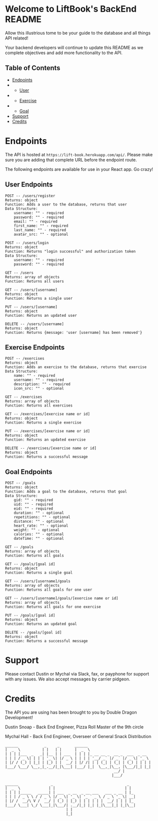 # Welcome to LiftBook's BackEnd README 

Allow this illustrious tome to be your guide to the database and all things
API related!

Your backend developers will continue to update this README as we complete objectives
and add more functionality to the API.

## Table of Contents

- [Endpoints](#Endpoints)
- - [User](#User)
- - [Exercise](#Exercise)
- - [Goal](#Goal)
- [Support](#support)
- [Credits](#credits)

# Endpoints

The API is hosted at `https://lift-book.herokuapp.com/api/`. Please make sure you are adding that complete
URL before the endpoint route.

The following endpoints are available for use in your React app. Go crazy!


## User Endpoints

```
POST -- /users/register 
Returns: object
Function: Adds a user to the database, returns that user
Data Structure:
    username: "" - required
    password: "" - required
    email: "" - required
    first_name: "" - required
    last_name: "" - required
    avatar_src: "" - optional

POST -- /users/login
Returns: object
Function: Returns "login successful" and authorization token
Data Structure:
    username: "" - required
    password: "" - required

GET -- /users
Returns: array of objects
Function: Returns all users

GET -- /users/[username]
Returns: object
Function: Returns a single user

PUT -- /users/[username]
Returns: object
Function: Returns an updated user

DELETE -- /users/[username]
Returns: object
Function: Returns {message: 'user [username] has been removed'}
```


## Exercise Endpoints

```
POST -- /exercises 
Returns: object
Function: Adds an exercise to the database, returns that exercise
Data Structure:
    name: "" - required
    username: "" - required
    description: "" - required
    icon_src: "" - optional

GET -- /exercises
Returns: array of objects
Function: Returns all exercises

GET -- /exercises/[exercise name or id]
Returns: object
Function: Returns a single exercise

PUT -- /exercises/[exercise name or id]
Returns: object
Function: Returns an updated exercise

DELETE -- /exercises/[exercise name or id]
Returns: object
Function: Returns a successful message
```

## Goal Endpoints

```
POST -- /goals
Returns: object
Function: Adds a goal to the database, returns that goal
Data Structure:
    gid: "" - required
    uid: "" - required
    eid: "" - required
    duration: "" - optional
    repetitions: "" - optional
    distance: "" - optional
    heart_rate: "" - optional
    weight: "" - optional
    calories: "" - optional
    dateTime: "" - optional

GET -- /goals
Returns: array of objects
Function: Returns all goals

GET -- /goals/[goal id]
Returns: object
Function: Returns a single goal

GET -- /users/[username]/goals
Returns: array of objects
Function: Returns all goals for one user

GET -- /users/[username]/goals/[exercise name or id]
Returns: array of objects
Function: Returns all goals for one exercise

PUT -- /goals/[goal id]
Returns: object
Function: Returns an updated goal

DELETE -- /goals/[goal id]
Returns: object
Function: Returns a successful message
```

# Support

Please contact Dustin or Mychal via Slack, fax, or payphone for support with any issues. We also
accept messages by carrier pidgeon.


# Credits

The API you are using has been brought to you by Double Dragon Development!
    
Dustin Snoap - Back End Engineer, Pizza Roll Master of the 9th circle

Mychal Hall - Back End Engineer, Overseer of General Snack Distribution

```
______            _     _       ______                             
|  _  \          | |   | |      |  _  \                            
| | | |___  _   _| |__ | | ___  | | | |_ __ __ _  __ _  ___  _ __  
| | | / _ \| | | | '_ \| |/ _ \ | | | | '__/ _` |/ _` |/ _ \| '_ \ 
| |/ / (_) | |_| | |_) | |  __/ | |/ /| | | (_| | (_| | (_) | | | |
|___/ \___/ \__,_|_.__/|_|\___| |___/ |_|  \__,_|\__, |\___/|_| |_|
                                                  __/ |            
                                                 |___/    

______               _                                  _   
|  _  \             | |                                | |  
| | | |_____   _____| | ___  _ __  _ __ ___   ___ _ __ | |_ 
| | | / _ \ \ / / _ \ |/ _ \| '_ \| '_ ` _ \ / _ \ '_ \| __|
| |/ /  __/\ V /  __/ | (_) | |_) | | | | | |  __/ | | | |_ 
|___/ \___| \_/ \___|_|\___/| .__/|_| |_| |_|\___|_| |_|\__|
                            | |                             
                            |_|      

```